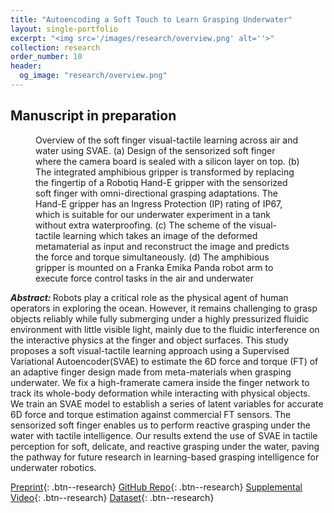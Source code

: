 ```yaml
---
title: "Autoencoding a Soft Touch to Learn Grasping Underwater"
layout: single-portfolio
excerpt: "<img src='/images/research/overview.png' alt=''>"
collection: research
order_number: 10
header: 
  og_image: "research/overview.png"
---
```





## Manuscript in preparation
<figure>
  <img src="/images/research/overview.png" alt="">
  <figcaption>Overview of the soft finger visual-tactile learning across air and water using SVAE. (a) Design of the sensorized soft finger where the camera board is sealed with a silicon layer on top. (b) The integrated amphibious gripper is transformed by replacing the fingertip of a Robotiq Hand-E gripper with the sensorized soft finger with omni-directional grasping adaptations. The Hand-E gripper has an Ingress Protection (IP) rating of IP67, which is suitable for our underwater experiment in a tank without extra waterproofing. (c) The scheme of the visual-tactile learning which takes an image of the deformed metamaterial as input and reconstruct the image and predicts the force and torque simultaneously. (d) The amphibious gripper is mounted on a Franka Emika Panda robot arm to execute force control tasks in the air and underwater</figcaption>
</figure>

<b><i>Abstract: </i></b>Robots play a critical role as the physical agent of human operators in exploring the ocean. However, it remains challenging to grasp objects reliably while fully submerging under a highly pressurized fluidic environment with little visible light, mainly due to the fluidic interference on the interactive physics at the finger and object surfaces. This study proposes a soft visual-tactile learning approach using a Supervised Variational Autoencoder(SVAE) to estimate the 6D force and torque (FT) of an adaptive finger design made from meta-materials when grasping underwater. We fix a high-framerate camera inside the finger network to track its whole-body deformation while interacting with physical objects. We train an SVAE model to
establish a series of latent variables for accurate 6D force and torque estimation against commercial FT sensors. The sensorized soft finger enables us to perform reactive grasping under the water with tactile intelligence. Our results extend the use of SVAE in tactile perception for soft, delicate, and reactive grasping under the water, paving the pathway for future research in learning-based grasping intelligence for underwater robotics.


[Preprint](/files/pdf/research/IEEE/draft.pdf){: .btn--research}
[GitHub Repo](https://github.com/bionicdl-sustech/AmphibiousSoftFinger){: .btn--research} 
[Supplemental Video](){: .btn--research}
[Dataset](https://drive.google.com/file/d/19CmZHYsDnuvNeUjVXZHiOqFZsTBYsM9z/view?usp=sharing){: .btn--research}
